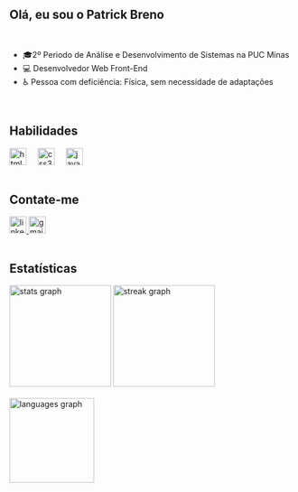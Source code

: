<h2 align="left">Olá, eu sou o Patrick Breno</h2>
<br>
<ul>
<li> 🎓2º Periodo de Análise e Desenvolvimento de Sistemas na PUC Minas</li>
<li> 💻 Desenvolvedor Web Front-End</li>
<li> ♿ Pessoa com deficiência: Física, sem necessidade de adaptações</li>
</ul>
<br>

<h2 align="left">Habilidades</h2>

<div align="left">
  <img src="https://skillicons.dev/icons?i=html" height="30" alt="html5 logo"  />
  <img width="12" />
  <img src="https://skillicons.dev/icons?i=css" height="30" alt="css3 logo"  />
  <img width="12" />
  <img src="https://skillicons.dev/icons?i=js" height="30" alt="javascript logo"  />
</div>

<br>

<h2 align="left">Contate-me</h2>

<div align="left">
  <a href="https://www.linkedin.com/in/patrick-breno-899611262/" target="_blank">
    <img src="https://img.shields.io/static/v1?message=LinkedIn&logo=linkedin&label=&color=0077B5&logoColor=white&labelColor=&style=for-the-badge" height="30" alt="linkedin logo"  />
  </a>
  <a href="mailto:trick.breno1@gmail.com" target="_blank">
    <img src="https://img.shields.io/static/v1?message=Gmail&logo=gmail&label=&color=D14836&logoColor=white&labelColor=&style=for-the-badge" height="30" alt="gmail logo"  />
  </a>
</div>

<br>

<h2 align="left">Estatísticas</h2>

<div align="left">
  <img src="https://github-readme-stats.vercel.app/api?username=Trick-Breno&hide_title=false&hide_rank=false&show_icons=true&include_all_commits=true&count_private=true&disable_animations=false&theme=tokyonight&locale=en&hide_border=true&order=1" height="180" alt="stats graph"  />

  <img src="https://streak-stats.demolab.com?user=Trick-Breno&locale=en&mode=daily&theme=tokyonight&hide_border=true&border_radius=5&order=3" height="180" alt="streak graph"  />
<br>
    <br>
  <img src="https://github-readme-stats.vercel.app/api/top-langs?username=Trick-Breno&locale=en&hide_title=false&layout=compact&card_width=320&langs_count=6&theme=tokyonight&hide_border=true&order=2" height="150" alt="languages graph"  />
</div>

###



###


